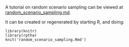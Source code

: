 A tutorial on random scenario sampling can be viewed at [random_scenario_sampling.md](random_scenario_sampling.md).

It can be created or regenerated by starting R, and doing:

    library(knitr)
    library(rptha)
    knit('random_scenario_sampling.Rmd')
